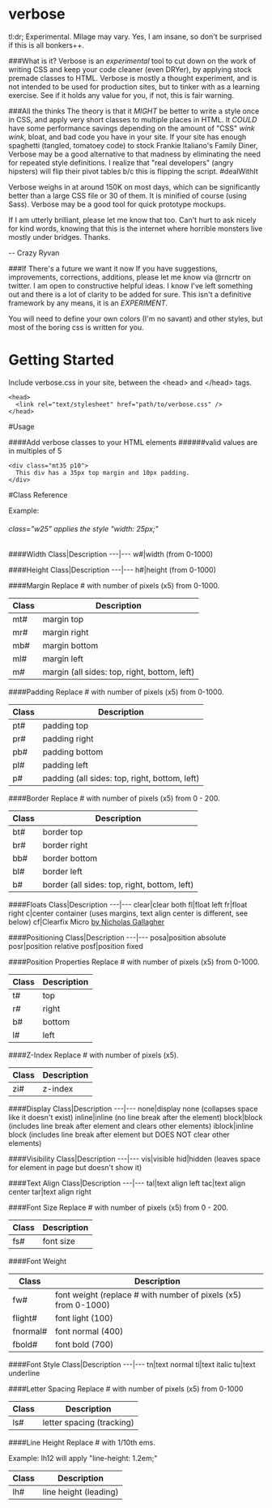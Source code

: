 verbose
=======
tl:dr; Experimental. Milage may vary. Yes, I am insane, so don't be surprised if this is all bonkers++.

###What is it?
Verbose is an *experimental* tool to cut down on the work of writing CSS and keep your code cleaner (even DRYer), by applying stock premade classes to HTML. Verbose is mostly a thought experiment, and is not intended to be used for production sites, but to tinker with as a learning exercise. See if it holds any value for you, if not, this is fair warning. 

###All the thinks
The theory is that it *MIGHT* be better to write a style once in CSS, and apply very short classes to multiple places in HTML. It *COULD* have some performance savings depending on the amount of "CSS" *wink wink*, bloat, and bad code you have in your site. If your site has enough spaghetti (tangled, tomatoey code) to stock Frankie Italiano's Family Diner, Verbose may be a good alternative to that madness by eliminating the need for repeated style definitions. I realize that "real developers" (angry hipsters) will flip their pivot tables b/c this is flipping the script. #dealWithIt 

Verbose weighs in at around 150K on most days, which can be significantly better than a large CSS file or 30 of them. It is minified of course (using Sass). Verbose may be a good tool for quick prototype mockups.

If I am utterly brilliant, please let me know that too. Can't hurt to ask nicely for kind words, knowing that this is the internet where horrible monsters live mostly under bridges. Thanks.

-- Crazy Ryvan

###If There's a future we want it now
If you have suggestions, improvements, corrections, additions, please let me know via @rncrtr on twitter. I am open to constructive helpful ideas. I know I've left something out and there is a lot of clarity to be added for sure. This isn't a definitive framework by any means, it is an *EXPERIMENT*.

You will need to define your own colors (I'm no savant) and other styles, but most of the boring css is written for you.

# Getting Started
Include verbose.css in your site, between the &lt;head&gt; and &lt;/head&gt; tags.

    <head>
      <link rel="text/stylesheet" href="path/to/verbose.css" />
    </head>

#Usage

####Add verbose classes to your HTML elements 
######valid values are in multiples of 5
    
    <div class="mt35 p10">
      This div has a 35px top margin and 10px padding. 
    </div>

#Class Reference

Example:
###### class="w25" applies the style "width: 25px;" 

####Width
Class|Description
---|---
w#|width (from 0-1000)

####Height
Class|Description
---|---
h#|height (from 0-1000)

####Margin
Replace # with number of pixels (x5) from 0-1000. 

Class|Description
---|---
mt#|margin top
mr#|margin right
mb#|margin bottom
ml#|margin left
m#|margin (all sides: top, right, bottom, left)

####Padding
Replace # with number of pixels (x5) from 0-1000. 

Class|Description
---|---
pt#|padding top
pr#|padding right
pb#|padding bottom
pl#|padding left
p#|padding (all sides: top, right, bottom, left)

####Border
Replace # with number of pixels (x5) from 0 - 200. 

Class|Description
---|---
bt#|border top
br#|border right
bb#|border bottom
bl#|border left
b#|border (all sides: top, right, bottom, left)

####Floats
Class|Description
---|---
clear|clear both
fl|float left
fr|float right
c|center container (uses margins, text align center is different, see below)
cf|Clearfix Micro [by Nicholas Gallagher](http://nicolasgallagher.com/micro-clearfix-hack/)

####Positioning
Class|Description
---|---
posa|position absolute
posr|position relative
posf|position fixed

####Position Properties
Replace # with number of pixels (x5) from 0-1000.

Class|Description
---|---
t#|top
r#|right 
b#|bottom
l#|left

####Z-Index
Replace # with number of pixels (x5). 

Class|Description
---|---
zi#|z-index

####Display
Class|Description
---|---
none|display none (collapses space like it doesn't exist)
inline|inline (no line break after the element)
block|block (includes line break after element and clears other elements)
iblock|inline block (includes line break after element but DOES NOT clear other elements)

####Visibility
Class|Description
---|---
vis|visible
hid|hidden  (leaves space for element in page but doesn't show it)

####Text Align
Class|Description
---|---
tal|text align left
tac|text align center
tar|text align right

####Font Size
Replace # with number of pixels (x5) from 0 - 200. 

Class|Description
---|---
fs#|font size

####Font Weight
 
Class|Description
---|---
fw#|font weight (replace # with number of pixels (x5) from 0-1000)
flight#|font light (100)
fnormal#|font normal (400)
fbold#|font bold (700)

####Font Style
Class|Description
---|---
tn|text normal
ti|text italic
tu|text underline

####Letter Spacing
Replace # with number of pixels (x5) from 0-1000

Class|Description
---|---
ls#|letter spacing (tracking)

####Line Height
Replace # with 1/10th ems. 

Example: lh12 will apply "line-height: 1.2em;"

Class|Description
---|---
lh#|line height (leading)
